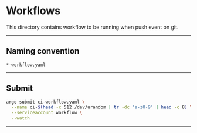 # Workflows

This directory contains workflow to be running when push event on git.

---

## Naming convention

`*-workflow.yaml`

---

## Submit

```sh
argo submit ci-workflow.yaml \
  --name ci-$(head -c 512 /dev/urandom | tr -dc 'a-z0-9' | head -c 8) \
  --serviceaccount workflow \
  --watch
```

---
